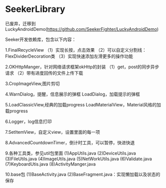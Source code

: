 # SeekerLibrary

已废弃，迁移到LuckyAndroidDemo(https://github.com/SeekerFighter/LuckyAndroidDemo)

















Seeker开发依赖库，包含以下内容：

1.FinalRecycleView
（1）实现长按，点击效果
（2）可以自定义分割线：FlexDividerDecoration类
（3）实现快速添加左滑更多的操作功能

2.OKHttpManger，针对网络请求框架okHttp的封装
（1）get，post的同步异步请求
（2）带有进度回传的文件上传下载

3.CropImageView,图片剪切

4.WarnDialog，提醒，信息展示的弹框
  LoadDialog，加载提示的弹框

5.LoadClassicView,经典的加载progress
  LoadMaterialView，Material风格的加载progress

6.Logger，log信息打印

7.SetItemView，自定义view，设置里面的每一项

8.AdvancedCountdownTimer，倒计时工具，可以暂停，快进快退

9.各种工具类，参见util包里面
  (1)AppUtils.java
  (2)DeviceUtils.java
  (3)FileUtils.java
  (4)ImageUtils.java
  (5)NetWorkUtils.java
  (6)Validate.java
  (7)KeyboardUtis.java
  (8)ActivityManger.java

10.base包
  (1)BaseActivity.java
  (2)BaseFragment.java：实现懒加载以及状态的保存
